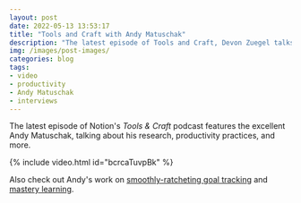 ```yaml
---
layout: post
date: 2022-05-13 13:53:17
title: "Tools and Craft with Andy Matuschak"
description: "The latest episode of Tools and Craft, Devon Zuegel talks with Andy Matuschak."
img: /images/post-images/
categories: blog
tags:
- video
- productivity
- Andy Matuschak
- interviews
---
```


The latest episode of Notion's _Tools & Craft_ podcast features the excellent Andy Matuschak, talking about his research, productivity practices, and more.

{% include video.html id="bcrcaTuvpBk" %}

Also check out Andy's work on [smoothly-ratcheting goal tracking](/post/successful-habits-through-smoothly-ratcheting-targets/ "Successful Habits Through Smoothly Ratcheting Targets") and [mastery learning](/post/weekend-reading-mastery-learning-burundis-capital-and-srtm/ "Weekend Reading: Mastery Learning, Burundi’s Capital, and SRTM").
